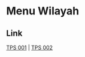 # Menu Wilayah

## Link

[TPS 001](https://github.com/gigit-pemilu/pemilu-2024-95-papua-pegunungan/tree/main/pileg-dpr/hitung-suara/sub/95-papua-pegunungan/sub/02-kab-pegunungan-bintang/sub/22-oklip/sub/2001-oklip/sub/001-tps)
 | 
[TPS 002](https://github.com/gigit-pemilu/pemilu-2024-95-papua-pegunungan/tree/main/pileg-dpr/hitung-suara/sub/95-papua-pegunungan/sub/02-kab-pegunungan-bintang/sub/22-oklip/sub/2001-oklip/sub/002-tps)

